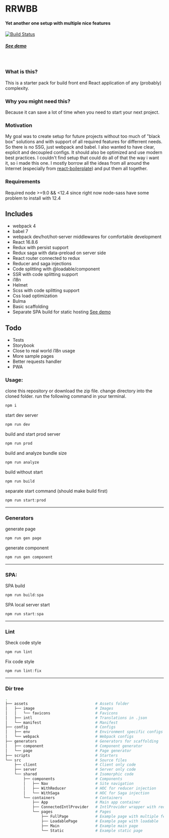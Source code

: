 # RRWBB
#### Yet another one setup with multiple nice features
[![Build Status](https://travis-ci.org/tohachan/rrwbb.svg?branch=master)](https://travis-ci.org/tohachan/rrwbb)
&nbsp;
##### [See demo](https://rrwbb.com/)
&nbsp;

### What is this?
This is a starter pack for build front end React application of any (probably) complexity.

### Why you might need this?
Because it can save a lot of time when you need to start your next project.

### Motivation
My goal was to create setup for future projects without too much of "black box" solutions and with support of all required features for differrent needs. So there is no SSG, just webpack and babel.
I also wanted to have clear, explicit and decoupled configs. It should also be optimized and use modern best practices.
I couldn't find setup that could do all of that the way i want it, so i made this one.
I mostly borrow all the ideas from all around the Internet (especially from [react-boilerplate](https://github.com/react-boilerplate/react-boilerplate)) and put them all together.


### Requirements
Required node >=9.0 && <12.4 since right now node-sass have some problem to install with 12.4

## Includes
- webpack 4
- babel 7
- webpack dev/hot/hot-server middlewares for comfortable development
- React 16.8.6
- Redux with persist support
- Redux saga with data-preload on server side
- React router connected to redux
- Reducer and saga injections
- Code splitting with @loadable/component
- SSR with code splitting support
- i18n
- Helmet
- Scss with code splitting support
- Css load optimization
- Bulma
- Basic scaffolding
- Separate SPA build for static hosting [See demo](https://spa.rrwbb.com/)

## Todo
- Tests
- Storybook
- Close to real world i18n usage
- More sample pages
- Better requests handler
- PWA


### Usage:
clone this repository or download the zip file.
change directory into the cloned folder.
run the following command in your terminal.

```javascript
npm i
```

start dev server
```javascript
npm run dev
```

build and start prod server
```javascript
npm run prod
```

build and analyze bundle size
```javascript
npm run analyze
```

build without start
```javascript
npm run build
```

separate start command (should make build first)
```javascript
npm run start:prod
```

---
### Generators
generate page
```javascript
npm run gen page
```

generate component
```javascript
npm run gen component
```

---
### SPA:
SPA build
```javascript
npm run build:spa
```

SPA local server start
```javascript
npm run start:spa
```
---

### Lint
Sheck code style
```javascript
npm run lint
```

Fix code style
```javascript
npm run lint:fix
```
---

### Dir tree
```sh
.
├── assets                              # Assets folder
│   ├── image                           # Images
│   │   └── favicons                    # Favicons
│   ├── intl                            # Translations in .json
│   └── manifest                        # Manifest
├── config                              # Configs
│   ├── env                             # Environment specific configs
│   └── webpack                         # Webpack configs
├── generators                          # Generators for scaffolding
│   ├── component                       # Component generator
│   └── page                            # Page generator
├── scripts                             # Starters
└── src                                 # Source files
    ├── client                          # Client only code
    ├── server                          # Server only code
    └── shared                          # Isomorphic code
        ├── components                  # Components
        │   ├── Nav                     # Site navigation
        │   ├── WithReducer             # HOC for reducer injection
        │   └── WithSaga                # HOC for Saga injection
        └── containers                  # Containers
            ├── App                     # Main app container
            ├── ConnectedIntlProvider   # IntlProvider wrapper with redux
            └── pages                   # Pages
                ├── FullPage            # Example page with multiple features
                ├── LoadablePage        # Example page with loadable
                ├── Main                # Example main page
                └── Static              # Example static page
```
